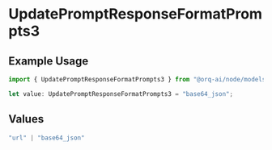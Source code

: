 # UpdatePromptResponseFormatPrompts3

## Example Usage

```typescript
import { UpdatePromptResponseFormatPrompts3 } from "@orq-ai/node/models/operations";

let value: UpdatePromptResponseFormatPrompts3 = "base64_json";
```

## Values

```typescript
"url" | "base64_json"
```